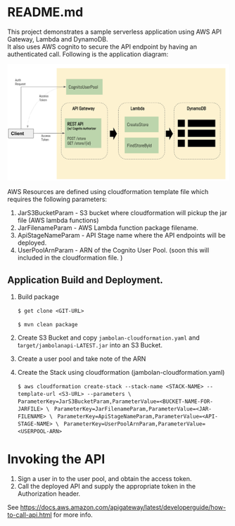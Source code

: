 # README.md

This project demonstrates a sample serverless application using AWS API Gateway, Lambda and DynamoDB.  
It also uses AWS cognito to secure the API endpoint by having an authenticated call.  Following is the application diagram:  

![TD Image](appdesign.png)

AWS Resources are defined using cloudformation template file which requires the following parameters:
1.  JarS3BucketParam - S3 bucket where cloudformation will pickup the jar file (AWS lambda functions)
2.  JarFilenameParam - AWS Lambda function package filename.
3.  ApiStageNameParam - API Stage name where the API endpoints will be deployed.
4.  UserPoolArnParam - ARN of the Cognito User Pool.  (soon this will included in the cloudformation file.
)
## Application Build and Deployment.

1. Build package  

    `$ get clone <GIT-URL>`
    
    `$ mvn clean package`

2. Create S3 Bucket and copy `jambolan-cloudformation.yaml` and t`arget/jambolanapi-LATEST.jar` into an S3 Bucket.

3. Create a user pool and take note of the ARN  

4.  Create the Stack using cloudformation (jambolan-cloudformation.yaml) 

    `$ aws cloudformation create-stack --stack-name <STACK-NAME> --template-url <S3-URL> --parameters \ `
    `ParameterKey=JarS3BucketParam,ParameterValue=<BUCKET-NAME-FOR-JARFILE> \ `
    `ParameterKey=JarFilenameParam,ParameterValue=<JAR-FILENAME> \ `
    `ParameterKey=ApiStageNameParam,ParameterValue=<API-STAGE-NAME> \ `
    `ParameterKey=UserPoolArnParam,ParameterValue=<USERPOOL-ARN>`

# Invoking the API

1.  Sign a user in to the user pool, and obtain the access token. 
2.  Call the deployed API and supply the appropriate token in the Authorization header.

See https://docs.aws.amazon.com/apigateway/latest/developerguide/how-to-call-api.html for more info.